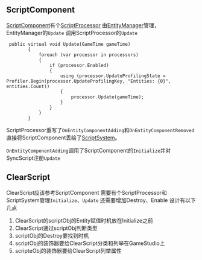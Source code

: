 ## ScriptComponent
[ScriptComponent](../../sources/engine/Stride.Engine/Engine/ScriptComponent.cs)有个[ScriptProcessor](../../sources/engine/Stride.Engine/Engine/Processors/ScriptProcessor.cs) 由[EntityManager](../../sources/engine/Stride.Engine/Engine/EntityManager.cs)管理，
EntityManager的`Update` 调用ScriptProcessor的`Update`
```
 public virtual void Update(GameTime gameTime)
        {
            foreach (var processor in processors)
            {
                if (processor.Enabled)
                {
                    using (processor.UpdateProfilingState = Profiler.Begin(processor.UpdateProfilingKey, "Entities: {0}", entities.Count))
                    {
                        processor.Update(gameTime);
                    }
                }
            }
        }
```

ScriptProcessor重写了`OnEntityComponentAdding`和`OnEntityComponentRemoved`直接将ScriptComponent丢给了[ScriptSystem](../../sources/engine/Stride.Engine/Engine/Processors/ScriptSystem.cs)。

`OnEntityComponentAdding`调用了ScriptComponent的`Initialize`并对SyncScript注册`Update`
## ClearScript
ClearScript应该参考ScriptComponent 需要有个ScriptProcessor和ScriptSystem管理`Initialize`、`Update` 还需要增加Destroy、Enable 设计有以下几点

1. ClearScript的scriptObj的Entity赋值时机放在Initialize之前 
2. ClearScript通过scriptObj判断类型
3. scriptObj的Destroy要找到时机
4. scriptObj的装饰器要给ClearScript分类和列举在GameStudio上
5. scripteObj的装饰器要给ClearScript列举属性